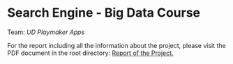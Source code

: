 # Search Engine - Big Data Course
Team: _UD Playmaker Apps_

For the report including all the information about the project, please visit the PDF document in the root directory:
[Report of the Project.](https://github.com/DieGodMF4/Playmaker-Apps-BD/blob/main/BD_Playmakers_App_final_report.pdf)

